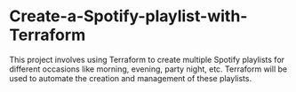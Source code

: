 # Create-a-Spotify-playlist-with-Terraform
This project involves using Terraform to create multiple Spotify playlists for different occasions like morning, evening, party night, etc. Terraform will be used to automate the creation and management of these playlists.
